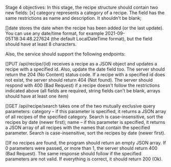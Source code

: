 Stage 4 objectives: 
In this stage, the recipe structure should contain two new fields:
[x] category represents a category of a recipe. The field has the same restrictions as name and description. It shouldn't be blank;

[]date stores the date when the recipe has been added (or the last update). You can use any date/time format, for example 2021-09-05T18:34:48.227624 (the default 
LocalDateTime format), but the field should have at least 8 characters.

Also, the service should support the following endpoints:

[]PUT /api/recipe/{id} receives a recipe as a JSON object and updates a recipe with a specified id. Also, update the date field too. The server should return the 204 (No 
Content) status code. If a recipe with a specified id does not exist, the server should return 404 (Not found). The server should respond with 400 (Bad Request) if a recipe 
doesn't follow the restrictions indicated above (all fields are required, string fields can't be blank, arrays should have at least one item)

[]GET /api/recipe/search takes one of the two mutually exclusive query parameters:
category – if this parameter is specified, it returns a JSON array of all recipes of the specified category. Search is case-insensitive, sort the recipes by date (newer first);
name – if this parameter is specified, it returns a JSON array of all recipes with the names that contain the specified parameter. Search is case-insensitive, sort the recipes by date (newer first).

[]If no recipes are found, the program should return an empty JSON array. If 0 parameters were passed, or more than 1, the server should return 400 (Bad Request). The same 
response should follow if the specified parameters are not valid. If everything is correct, it should return 200 (Ok).


